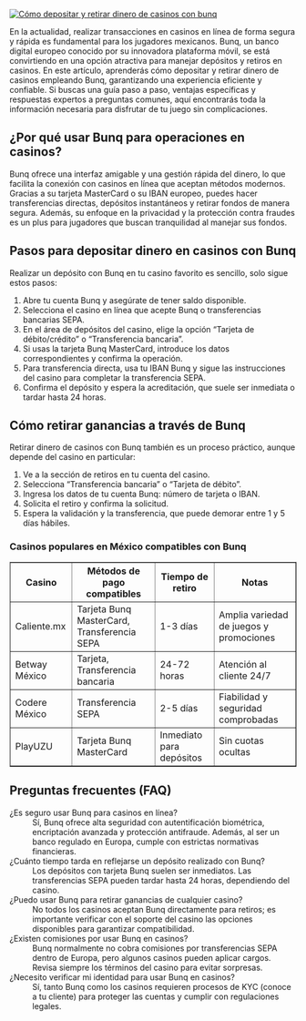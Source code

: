 [![Cómo depositar y retirar dinero de casinos con bunq](https://123-caf.pages.dev/gitsignup.png)](https://vrmoo.ru/Bt82HjjY)

<p>En la actualidad, realizar transacciones en casinos en línea de forma segura y rápida es fundamental para los jugadores mexicanos. Bunq, un banco digital europeo conocido por su innovadora plataforma móvil, se está convirtiendo en una opción atractiva para manejar depósitos y retiros en casinos. En este artículo, aprenderás cómo depositar y retirar dinero de casinos empleando Bunq, garantizando una experiencia eficiente y confiable. Si buscas una guía paso a paso, ventajas específicas y respuestas expertos a preguntas comunes, aquí encontrarás toda la información necesaria para disfrutar de tu juego sin complicaciones.</p>  <h2>¿Por qué usar Bunq para operaciones en casinos?</h2> <p>Bunq ofrece una interfaz amigable y una gestión rápida del dinero, lo que facilita la conexión con casinos en línea que aceptan métodos modernos. Gracias a su tarjeta MasterCard o su IBAN europeo, puedes hacer transferencias directas, depósitos instantáneos y retirar fondos de manera segura. Además, su enfoque en la privacidad y la protección contra fraudes es un plus para jugadores que buscan tranquilidad al manejar sus fondos.</p>  <h2>Pasos para depositar dinero en casinos con Bunq</h2> <p>Realizar un depósito con Bunq en tu casino favorito es sencillo, solo sigue estos pasos:</p> <ol> <li>Abre tu cuenta Bunq y asegúrate de tener saldo disponible.</li> <li>Selecciona el casino en línea que acepte Bunq o transferencias bancarias SEPA.</li> <li>En el área de depósitos del casino, elige la opción “Tarjeta de débito/crédito” o “Transferencia bancaria”.</li> <li>Si usas la tarjeta Bunq MasterCard, introduce los datos correspondientes y confirma la operación.</li> <li>Para transferencia directa, usa tu IBAN Bunq y sigue las instrucciones del casino para completar la transferencia SEPA.</li> <li>Confirma el depósito y espera la acreditación, que suele ser inmediata o tardar hasta 24 horas.</li> </ol>  <h2>Cómo retirar ganancias a través de Bunq</h2> <p>Retirar dinero de casinos con Bunq también es un proceso práctico, aunque depende del casino en particular:</p> <ol> <li>Ve a la sección de retiros en tu cuenta del casino.</li> <li>Selecciona “Transferencia bancaria” o “Tarjeta de débito”.</li> <li>Ingresa los datos de tu cuenta Bunq: número de tarjeta o IBAN.</li> <li>Solicita el retiro y confirma la solicitud.</li> <li>Espera la validación y la transferencia, que puede demorar entre 1 y 5 días hábiles.</li> </ol>  <h3>Casinos populares en México compatibles con Bunq</h3> <table border="1" cellpadding="5" cellspacing="0"> <thead> <tr> <th>Casino</th> <th>Métodos de pago compatibles</th> <th>Tiempo de retiro</th> <th>Notas</th> </tr> </thead> <tbody> <tr> <td>Caliente.mx</td> <td>Tarjeta Bunq MasterCard, Transferencia SEPA</td> <td>1-3 días</td> <td>Amplia variedad de juegos y promociones</td> </tr> <tr> <td>Betway México</td> <td>Tarjeta, Transferencia bancaria</td> <td>24-72 horas</td> <td>Atención al cliente 24/7</td> </tr> <tr> <td>Codere México</td> <td>Transferencia SEPA</td> <td>2-5 días</td> <td>Fiabilidad y seguridad comprobadas</td> </tr> <tr> <td>PlayUZU</td> <td>Tarjeta Bunq MasterCard</td> <td>Inmediato para depósitos</td> <td>Sin cuotas ocultas</td> </tr> </tbody> </table>  <h2>Preguntas frecuentes (FAQ)</h2> <dl> <dt>¿Es seguro usar Bunq para casinos en línea?</dt> <dd>Sí, Bunq ofrece alta seguridad con autentificación biométrica, encriptación avanzada y protección antifraude. Además, al ser un banco regulado en Europa, cumple con estrictas normativas financieras.</dd>  <dt>¿Cuánto tiempo tarda en reflejarse un depósito realizado con Bunq?</dt> <dd>Los depósitos con tarjeta Bunq suelen ser inmediatos. Las transferencias SEPA pueden tardar hasta 24 horas, dependiendo del casino.</dd>  <dt>¿Puedo usar Bunq para retirar ganancias de cualquier casino?</dt> <dd>No todos los casinos aceptan Bunq directamente para retiros; es importante verificar con el soporte del casino las opciones disponibles para garantizar compatibilidad.</dd>  <dt>¿Existen comisiones por usar Bunq en casinos?</dt> <dd>Bunq normalmente no cobra comisiones por transferencias SEPA dentro de Europa, pero algunos casinos pueden aplicar cargos. Revisa siempre los términos del casino para evitar sorpresas.</dd>  <dt>¿Necesito verificar mi identidad para usar Bunq en casinos?</dt> <dd>Sí, tanto Bunq como los casinos requieren procesos de KYC (conoce a tu cliente) para proteger las cuentas y cumplir con regulaciones legales.</dd> </dl>